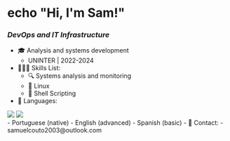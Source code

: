 # echo "Hi, I'm Sam!"

### *DevOps and IT Infrastructure*

- 🎓 Analysis and systems development
    - UNINTER | 2022-2024
- 🧑🏻‍💻 Skills List:
    - 🔍 Systems analysis and monitoring
    - 🐧 Linux
    - 🐚 Shell Scripting
- 💬 Languages:
<div style="display: inline_block">
   <img src="https://cdn.jsdelivr.net/gh/devicons/devicon@latest/icons/bash/bash-original.svg" />
   <img src="https://cdn.jsdelivr.net/gh/devicons/devicon@latest/icons/powershell/powershell-original.svg" />
</div>
    - Portuguese (native)
    - English (advanced)
    - Spanish (basic)
- 📨 Contact:
    - samuelcouto2003@outlook.com
